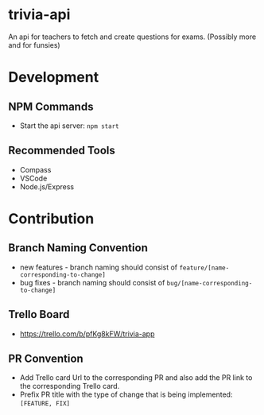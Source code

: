 # trivia-api
An api for teachers to fetch and create questions for exams. (Possibly more and for funsies)

# Development
## NPM Commands
* Start the api server: `npm start`

## Recommended Tools
* Compass
* VSCode
* Node.js/Express

# Contribution
## Branch Naming Convention
* new features - branch naming should consist of `feature/[name-corresponding-to-change]`
* bug fixes - branch naming should consist of `bug/[name-corresponding-to-change]`

## Trello Board
* https://trello.com/b/pfKg8kFW/trivia-app

## PR Convention
* Add Trello card Url to the corresponding PR and also add the PR link to the corresponding Trello card.
* Prefix PR title with the type of change that is being implemented: `[FEATURE, FIX]`
